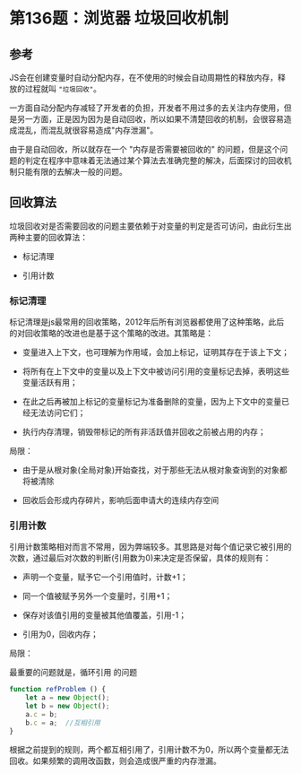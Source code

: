 # 第136题：浏览器 垃圾回收机制

## 参考

JS会在创建变量时自动分配内存，在不使用的时候会自动周期性的释放内存，释放的过程就叫 `"垃圾回收"`。

一方面自动分配内存减轻了开发者的负担，开发者不用过多的去关注内存使用，但是另一方面，正是因为因为是自动回收，所以如果不清楚回收的机制，会很容易造成混乱，而混乱就很容易造成"内存泄漏"。

由于是自动回收，所以就存在一个 "内存是否需要被回收的" 的问题，但是这个问题的判定在程序中意味着无法通过某个算法去准确完整的解决，后面探讨的回收机制只能有限的去解决一般的问题。

## 回收算法

垃圾回收对是否需要回收的问题主要依赖于对变量的判定是否可访问，由此衍生出两种主要的回收算法：

* 标记清理

* 引用计数

### 标记清理

标记清理是js最常用的回收策略，2012年后所有浏览器都使用了这种策略，此后的对回收策略的改进也是基于这个策略的改进。其策略是：

* 变量进入上下文，也可理解为作用域，会加上标记，证明其存在于该上下文；

* 将所有在上下文中的变量以及上下文中被访问引用的变量标记去掉，表明这些变量活跃有用；

* 在此之后再被加上标记的变量标记为准备删除的变量，因为上下文中的变量已经无法访问它们；

* 执行内存清理，销毁带标记的所有非活跃值并回收之前被占用的内存；

局限：

* 由于是从根对象(全局对象)开始查找，对于那些无法从根对象查询到的对象都将被清除

* 回收后会形成内存碎片，影响后面申请大的连续内存空间

### 引用计数

引用计数策略相对而言不常用，因为弊端较多。其思路是对每个值记录它被引用的次数，通过最后对次数的判断(引用数为0)来决定是否保留，具体的规则有：

* 声明一个变量，赋予它一个引用值时，计数+1；

* 同一个值被赋予另外一个变量时，引用+1；

* 保存对该值引用的变量被其他值覆盖，引用-1；

* 引用为0，回收内存；

局限：

最重要的问题就是，循环引用 的问题

```js
function refProblem () {
    let a = new Object();
    let b = new Object();
    a.c = b;
    b.c = a;  //互相引用
}
```

根据之前提到的规则，两个都互相引用了，引用计数不为0，所以两个变量都无法回收。如果频繁的调用改函数，则会造成很严重的内存泄漏。